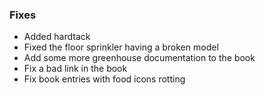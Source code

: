 
### Fixes

- Added hardtack
- Fixed the floor sprinkler having a broken model
- Add some more greenhouse documentation to the book
- Fix a bad link in the book
- Fix book entries with food icons rotting